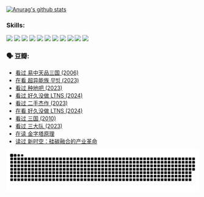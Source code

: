 
[![Anurag's github stats](https://github-readme-stats.vercel.app/api?username=w940853815)](https://github.com/anuraghazra/github-readme-stats)

### Skills:

<code><img height="32" src="https://cdn.jsdelivr.net/npm/simple-icons@v5/icons/python.svg"></code>
<code><img height="32" src="https://cdn.jsdelivr.net/npm/simple-icons@v5/icons/javascript.svg"></code>
<code><img height="32" src="https://cdn.jsdelivr.net/npm/simple-icons@v5/icons/django.svg"></code>
<code><img height="32" src="https://cdn.jsdelivr.net/npm/simple-icons@v5/icons/flask.svg"></code>
<code><img height="32" src="https://cdn.jsdelivr.net/npm/simple-icons@v5/icons/vuetify.svg"></code>
<code><img height="32" src="https://cdn.jsdelivr.net/npm/simple-icons@v5/icons/git.svg"></code>
<code><img height="32" src="https://cdn.jsdelivr.net/npm/simple-icons@v5/icons/docker.svg"></code>
<code><img height="32" src="https://cdn.jsdelivr.net/npm/simple-icons@v5/icons/postgresql.svg"></code>
<code><img height="32" src="https://cdn.jsdelivr.net/npm/simple-icons@v5/icons/elasticsearch.svg"></code>
<code><img height="32" src="https://cdn.jsdelivr.net/npm/simple-icons@v5/icons/macos.svg"></code>
<code><img height="32" src="https://cdn.jsdelivr.net/npm/simple-icons@v5/icons/linux.svg"></code>

### 🗣 豆瓣:

<!-- DOUBAN-ACTIVITIES:START -->
- [看过 易中天品三国‎ (2006)](https://www.douban.com/people/136069238/status/4529910812/?_i=09086724)
- [在看 超异能族 무빙‎ (2023)](https://www.douban.com/people/136069238/status/4527291077/?_i=09086724)
- [看过 种地吧‎ (2023)](https://www.douban.com/people/136069238/status/4527289637/?_i=09086724)
- [看过 好久没做 LTNS‎ (2024)](https://www.douban.com/people/136069238/status/4527289515/?_i=09086724)
- [看过 二手杰作‎ (2023)](https://www.douban.com/people/136069238/status/4522502716/?_i=09086724)
- [在看 好久没做 LTNS‎ (2024)](https://www.douban.com/people/136069238/status/4521969883/?_i=09086724)
- [看过 三国‎ (2010)](https://www.douban.com/people/136069238/status/4521634661/?_i=09086724)
- [看过 三大队‎ (2023)](https://www.douban.com/people/136069238/status/4510323325/?_i=09086724)
- [在读 金字塔原理](https://www.douban.com/people/136069238/status/4507497587/?_i=09086724)
- [读过 新时空：硅碳融合的产业革命](https://www.douban.com/people/136069238/status/4506659177/?_i=09086724)
<!-- DOUBAN-ACTIVITIES:END -->


![Snake animation](https://raw.githubusercontent.com/w940853815/w940853815/output/github-contribution-grid-snake.svg)

<!--
**w940853815/w940853815** is a ✨ _special_ ✨ repository because its `README.md` (this file) appears on your GitHub profile.

Here are some ideas to get you started:

- 🔭 I’m currently working on ...
- 🌱 I’m currently learning ...
- 👯 I’m looking to collaborate on ...
- 🤔 I’m looking for help with ...
- 💬 Ask me about ...
- 📫 How to reach me: ...
- 😄 Pronouns: ...
- ⚡ Fun fact: ...
-->
